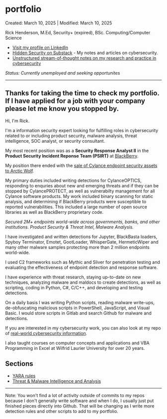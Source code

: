 # portfolio

Created: March 10, 2025 | Modified: March 10, 2025

Rick Henderson, M.Ed, Security+ (expired), BSc. Computing/Computer Science

* [Visit my profile on LinkedIn](https://www.linkedin.com/in/rickhendersonblackink/)
* [Hidden Security on Substack](https://substack.com/@rickhendersonco/posts) - My notes and articles on cybersecurity.
* [Unstructured stream-of-thought notes on my research and practice in cybersecurity](working-notes.md)

*Status: Currently unemployed and seeking opportunites*

<hr />

## Thanks for taking the time to check my portfolio. If I have applied for a job with your company please let me know you stopped by.

Hi, I'm Rick.

I'm a information security expert looking for fulfilling roles in cybersecurity related to or including product security, malware analysis, threat intelligence, SOC analyst, or security consultant.

My most recent position was as a **Security Response Analyst II** in the **Product Security Incident Reponse Team (PSIRT)** at [BlackBerry](https://www.blackberry.com/us/en).

My position there ended with the [sale of Cylance endpoint security assets to Arctic Wolf](https://arcticwolf.com/resources/press-releases/arctic-wolf-and-blackberry-announce-closing-of-acquisition-for-cylance/).

My primary duties included writing detections for CylanceOPTICS, responding to enquries about new and emerging threats and if they can be stopped by CylancePROTECT, as well as vulnerabilty management for all Cylance software products. My work included binary scanning for static analysis, and determining if BlackBerry products were susceptible to reported vulnerabilities. This included a large number of open source libraries as well as BlackBerry proprietary code.

*Secured 2M+ endpoints world-wide across governments, banks, and other institutions. Product Security & Threat Intel, Malware Analysis.*

I have investigated and written detections for Jupyter, BlackBasta loaders, Spyboy Terminator, Emotet, GootLoader, WhisperGate, HermeticWiper and many other malware samples protecting more than 2 million endpoints world-wide.

I used C2 frameworks such as Mythic and Sliver for penetration testing and evaluating the effectiveness of endpoint detection and response software.

I have experience with threat research, staying up-to-date on new techniques, analyzing malware and maldocs to create detections, as well as scripting, coding in Python, C#, C/C++, and developing and testing detections.

On a daily basis I was writing Python scripts, reading malware write-ups, de-obfuscating malicious scripts in PowerShell, JavaScript, and Visual Basic. I would store scripts in Gitlab and search Github for malware and detections.

If you are interested in my cybersecurity work, you can also look at my repo of [real-world cybersecurity information](https://github.com/rickhenderson/real-world-cybersecurity).

I also taught courses on computer concepts and applications and VBA Programming in Excel at Wilfrid Laurier University for over 20 years.

## Sections

* [YARA rules](yara-rules)
* [Threat & Malware Intelligence and Analysis](threat-intelligence)

---

Note: You won't find a lot of activity outside of commits to my repos because I don't generally write software and when I do, I usually just put finished pieces directly into Github. That will be changing as I write more detection rules and other scripts to add to my portfolio.
